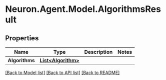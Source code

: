 # Neuron.Agent.Model.AlgorithmsResult

## Properties

Name | Type | Description | Notes
------------ | ------------- | ------------- | -------------
**Algorithms** | [**List&lt;Algorithm&gt;**](Algorithm.md) |  | 

[[Back to Model list]](../README.md#documentation-for-models) [[Back to API list]](../README.md#documentation-for-api-endpoints) [[Back to README]](../README.md)

